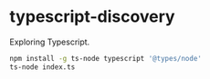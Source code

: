 # typescript-discovery

Exploring Typescript.

```bash
npm install -g ts-node typescript '@types/node'
ts-node index.ts
```
